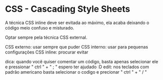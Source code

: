 
# CSS - Cascading Style Sheets


A técnica CSS inline deve ser evitada ao máximo, ela acaba deixando o código meio confuso e misturado.

Optar sempre pela técnica CSS external.

CSS externo: usar sempre que puder
CSS interno: usar para pequenas configurações
CSS inline: procurar evitar

dica: quando você quiser comentar um código, basta apenas selecionar ele e pressionar " ctrl " + " ; " espero ter ajudado :D edit: nos teclados com padrão americano basta selecionar o codigo e precionar " ctrl " + " / "